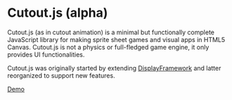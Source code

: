 Cutout.js (alpha)
======

Cutout.js (as in cutout animation) is a minimal but functionally complete JavaScript library for making sprite sheet games and visual apps in HTML5 Canvas.
Cutout.js is not a physics or full-fledged game engine, it only provides UI functionalities.

Cutout.js was originally started by extending [DisplayFramework](https://github.com/phonegap/phonegap-app-fast-canvas/blob/master/Android/assets/www/DisplayFramework.js) and latter reorganized to support new features.

[Demo](http://piqnt.github.io/cutout/examples/sandbox/index.html)
